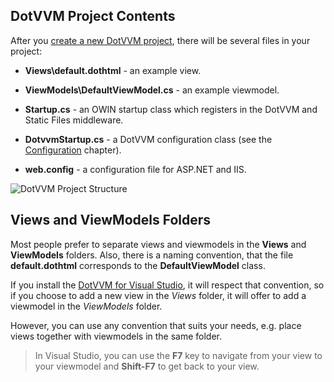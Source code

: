 ﻿## DotVVM Project Contents

After you [create a new DotVVM project](/docs/tutorials/how-to-start-dotnet-451/{branch}), there will be several files in your project:

* **Views\default.dothtml** - an example view.

* **ViewModels\DefaultViewModel.cs** - an example viewmodel.

* **Startup.cs** - an OWIN startup class which registers in the DotVVM and Static Files middleware.

* **DotvvmStartup.cs** - a DotVVM configuration class (see the [Configuration](/docs/tutorials/basics-configuration/{branch}) chapter).

* **web.config** - a configuration file for ASP.NET and IIS.

<img src="{imageDir}basics-project-structure-img1.png" alt="DotVVM Project Structure" />

<br />

## Views and ViewModels Folders

Most people prefer to separate views and viewmodels in the **Views** and **ViewModels** folders. 
Also, there is a naming convention, that the file **default.dothtml** corresponds to the **DefaultViewModel** class.

If you install the [DotVVM for Visual Studio](/landing/dotvvm-for-visual-studio-extension), it will respect that convention, so if you choose to add a new view in the *Views* folder, it will offer to add a viewmodel in the *ViewModels* folder.

However, you can use any convention that suits your needs, e.g. place views together with viewmodels in the same folder.

> In Visual Studio, you can use the **F7** key to navigate from your view to your viewmodel and **Shift-F7** to get back to your view.
